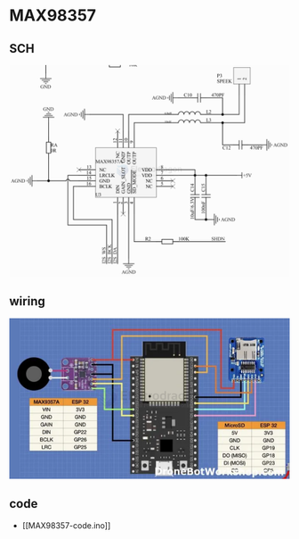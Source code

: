 
# MAX98357


## SCH

![](2024-12-26-15-18-55.png)

## wiring 


![](2024-12-26-19-06-13.png)


## code 

- [[MAX98357-code.ino]]
